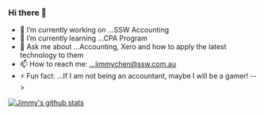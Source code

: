### Hi there 👋

- 🔭 I’m currently working on ...SSW Accounting
- 🌱 I’m currently learning ...CPA Program
- 💬 Ask me about ...Accounting, Xero and how to apply the latest technology to them
- 📫 How to reach me: ...jimmychen@ssw.com.au    
- ⚡ Fun fact: ...If I am not being an accountant, maybe I will be a gamer!
-->
  
[![Jimmy's github stats](https://github-readme-stats.vercel.app/api?username=JimmyChenSSW&theme=dark)](https://github.com/jimmychenssw/github-readme-stats)

